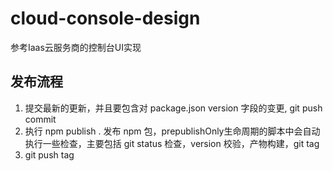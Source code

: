 # cloud-console-design
参考Iaas云服务商的控制台UI实现

## 发布流程
1. 提交最新的更新，并且要包含对 package.json version 字段的变更, git push commit
2. 执行 npm publish . 发布 npm 包，prepublishOnly生命周期的脚本中会自动执行一些检查，主要包括 git status 检查，version 校验，产物构建，git tag
3. git push tag